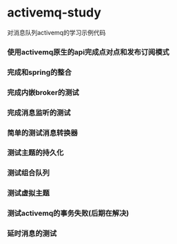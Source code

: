 # activemq-study
对消息队列activemq的学习示例代码

### 使用activemq原生的api完成点对点和发布订阅模式
### 完成和spring的整合
### 完成内嵌broker的测试
### 完成消息监听的测试
### 简单的测试消息转换器
### 测试主题的持久化
### 测试组合队列
### 测试虚拟主题
### 测试activemq的事务失败(后期在解决)
### 延时消息的测试
